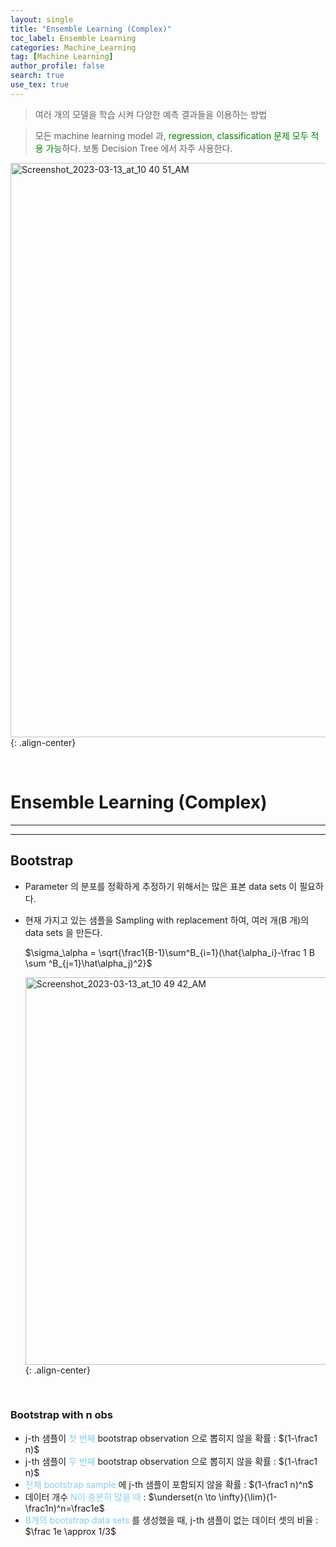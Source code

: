 ```yaml
---
layout: single
title: "Ensemble Learning (Complex)"
toc_label: Ensemble Learning
categories: Machine_Learning
tag: [Machine Learning]
author_profile: false
search: true
use_tex: true
---
```


> 여러 개의 모델을 학습 시켜 다양한 예측 결과들을 이용하는 방법 
> 

> 모든 machine learning model 과, <span style='color:green'>regression, classification 문제 모두 적용 가능</span>하다. 보통 Decision Tree 에서 자주 사용한다.

<img width="919" alt="Screenshot_2023-03-13_at_10 40 51_AM" src="https://github.com/woo-kyu/woo-kyu.github.io/assets/102133610/8b69d40a-7414-4e4e-bdd1-fbcf5b3a7408">{: .align-center}

<br>

# Ensemble Learning (Complex)

---

---

## Bootstrap

- Parameter 의 분포를 정확하게 추정하기 위해서는 많은 표본 data sets 이 필요하다.
- 현재 가지고 있는 샘플을 Sampling with replacement 하여, 여러 개(B 개)의 data sets 을 만든다.

  $\sigma_\alpha = \sqrt{\frac1{B-1}\sum^B_{i=1}(\hat{\alpha_i}-\frac 1 B \sum ^B_{j=1}\hat\alpha_j)^2}$

  <img width="620" alt="Screenshot_2023-03-13_at_10 49 42_AM" src="https://github.com/woo-kyu/woo-kyu.github.io/assets/102133610/220fdc6a-f22a-4326-b965-5756afb1dbdf">{: .align-center}

<br>

### Bootstrap with n obs

- j-th 샘플이 <span style="color:skyblue">첫 번째</span> bootstrap observation 으로 뽑히지 않을 확률 : $(1-\frac1 n)$
- j-th 샘플이 <span style="color:skyblue">두 번째</span> bootstrap observation 으로 뽑히지 않을 확률 : $(1-\frac1 n)$
- <span style="color:skyblue">전체 bootstrap sample</span> 에 j-th 샘플이 포함되지 않을 확률 : $(1-\frac1 n)^n$
- 데이터 개수 <span style="color:skyblue">N이 충분히 많을 때</span> : $\underset{n \to \infty}{\lim}(1-\frac1n)^n=\frac1e$
- <span style="color:skyblue">B개의 bootstrap data sets</span> 를 생성했을 때, j-th  샘플이 없는 데이터 셋의 비율 : $\frac 1e \approx 1/3$